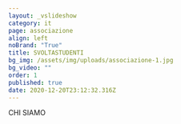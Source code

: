 ```yaml
---
layout: _vslideshow
category: it
page: associazione
align: left
noBrand: "True"
title: SVOLTASTUDENTI
bg_img: /assets/img/uploads/associazione-1.jpg
bg_video: ""
order: 1
published: true
date: 2020-12-20T23:12:32.316Z
---
```

CHI SIAMO